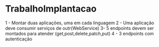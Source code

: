 # TrabalhoImplantacao


1 - Montar duas aplicações, uma em cada linguagem
2 - Uma aplicação deve consumir serviços de outr(WebService)
3-  5 endpoints devem ser montados para atender (get,post,delete,patch,put)
4 - 3 endpoints com autenticação